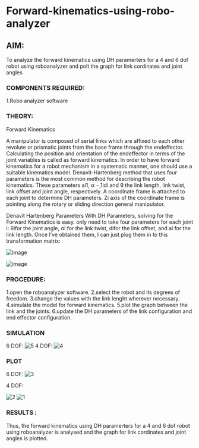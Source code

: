 # Forward-kinematics-using-robo-analyzer

## AIM: 
To analyze the forward kinematics using DH paramerters for a 4 and 6 dof robot using roboanalyzer and polt the graph for link cordinates and joint angles
### COMPONENTS REQUIRED:
1.Robo analyzer software  


### THEORY: 
  
Forward Kinematics

A manipulator is composed of serial links which are affixed to each other revolute or prismatic joints from the base frame through the endeffector. 
Calculating the position and orientation of the endeffector in terms of the joint variables is called as forward kinematics. 
In order to have forward kinematics for a robot mechanism in a systematic manner, one should use a suitable kinematics model. 
Denavit-Hartenberg method that uses four parameters is the most common method for describing the robot kinematics. 
These parameters ai1, α −,1idi and θ the link length, link twist, link offset and joint angle, respectively. 
A coordinate frame is attached to each joint to determine DH parameters. Zi axis of the coordinate frame is pointing along the rotary or sliding direction general manipulator.

Denavit Hartenberg Parameters
With DH Parameters, solving for the Forward Kinematics is easy.  only need to take four parameters for each joint 
i: θifor the joint angle, 
αi for the link twist, 
difor the link offset, and 
ai for the link length. Once I’ve obtained them, I can just plug them in to this transformation matrix:


![image](https://user-images.githubusercontent.com/36288975/170172719-ed7befc9-2894-4344-bfd5-be831bb05308.png)

 ![image](https://user-images.githubusercontent.com/36288975/170172766-b8aeb788-7fd7-4de7-b340-f04656707ebd.png)

 

### PROCEDURE:

1.open the roboanalyzer software.
2.select the robot and its degrees of freedom.
3.change the values with the link lenght wherever necessary.
4.simulate the model for forward kinematics.
5.plot the graph between the link and the joints.
6.update the DH parameters of the link configuration and end effector configuration.

### SIMULATION 
 
 6 DOF:
 ![5](https://github.com/Georgepaultony/Forward-kinematics-using-robot-analyzer/assets/120088748/afe9021f-264a-49ce-850c-90923baefcd3)
 4 DOF:
 ![4](https://github.com/Georgepaultony/Forward-kinematics-using-robot-analyzer/assets/120088748/cfb8c3bd-566a-4d7d-9aaf-67e5a89f8045)

 ### PLOT 
 
 6 DOF:
 ![3](https://github.com/Georgepaultony/Forward-kinematics-using-robot-analyzer/assets/120088748/55a9bc23-1f85-4965-8f99-87c4df85d691)

 4 DOF:
 
 ![2](https://github.com/Georgepaultony/Forward-kinematics-using-robot-analyzer/assets/120088748/5059a7c3-32fd-4ab9-9ac1-ceb93e9ea8b7)
![1](https://github.com/Georgepaultony/Forward-kinematics-using-robot-analyzer/assets/120088748/3db43205-19fc-4389-83c8-ab1a918174f1)

 
 
 
 
 
 
 
 
 

 
 














### RESULTS :  
Thus, the forward kinematics using DH paramerters for a 4 and 6 dof robot using roboanalyzer is analysed and the graph for link cordinates and joint angles is plotted.
